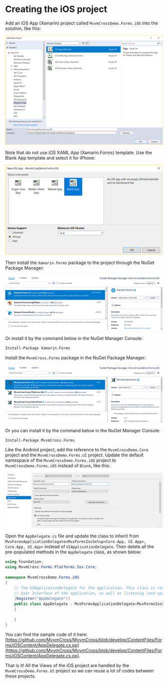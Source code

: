 # Creating the iOS project

Add an iOS App \(Xamarin\) project called `MvvmCrossDemo.Forms.iOS` into the solution, like this:

![](../../.gitbook/assets/image%20%2853%29.png)

Note that do not use iOS XAML App \(Xamarin.Forms\) template. Use the Blank App template and select it for iPhone:

![](../../.gitbook/assets/image%20%2835%29.png)

Then install the `Xamarin.Forms` package to the project through the NuGet Package Manager:

![](../../.gitbook/assets/image%20%286%29.png)

Or install it by the command below in the NuGet Manager Console:

```bash
Install-Package Xamarin.Forms
```

Install the `MvvmCross.Forms` package in the NuGet Package Manager:

![](../../.gitbook/assets/image%20%281%29.png)

Or you can install it by the command below in the NuGet Manager Console:

```bash
Install-Package MvvmCross.Forms
```

Like the Android project, add the reference to the `MvvmCrossDemo.Core` project and the `MvvmCrossDemo.Forms.UI` project. Update the default namespace of the `MvvmCrossDemo.Forms.iOS` project to `MvvmCrossDemo.Forms.iOS` instead of `Blank`, like this:

![](../../.gitbook/assets/image%20%284%29.png)

Open the `AppDelegate.cs` file and update the class to inherit from `MvxFormsApplicationDelegate<MvxFormsIosSetup<Core.App, UI.App>, Core.App, UI.App>` instead of `UIApplicationDelegate`. Then delete all the pre-populated methods in the `AppDelegate` class, as shown below:

```csharp
using Foundation;
using MvvmCross.Forms.Platforms.Ios.Core;

namespace MvvmCrossDemo.Forms.iOS
{
    // The UIApplicationDelegate for the application. This class is responsible for launching the
    // User Interface of the application, as well as listening (and optionally responding) to application events from iOS.
    [Register("AppDelegate")]
    public class AppDelegate : MvxFormsApplicationDelegate<MvxFormsIosSetup<Core.App, UI.App>, Core.App, UI.App>
    {

    }
}
```

You can find the sample code of it here: [https://github.com/MvvmCross/MvvmCross/blob/develop/ContentFiles/Forms/iOSContent/AppDelegate.cs.pp](https://github.com/MvvmCross/MvvmCross/blob/develop/ContentFiles/Forms/iOSContent/AppDelegate.cs.pp).

That is it! All the Views of the iOS project are handled by the `MvvmCrossDemo.Forms.UI` project so we can reuse a lot of codes between these projects.

